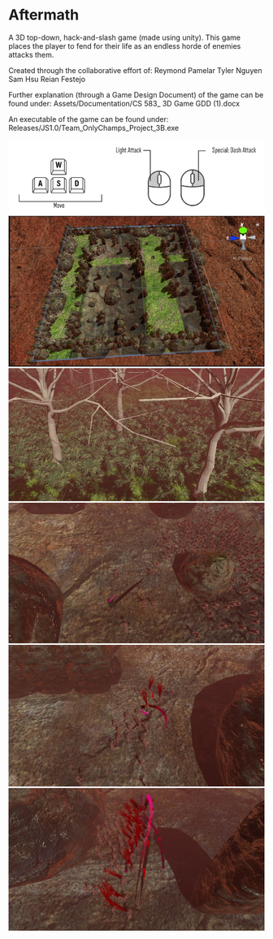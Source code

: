 # Aftermath
 A 3D top-down, hack-and-slash game (made using unity). This game places the player to fend for their life as an endless horde of enemies attacks them.

Created through the collaborative effort of:
Reymond Pamelar
Tyler Nguyen
Sam Hsu
Reian Festejo

Further explanation (through a Game Design Document) of the game can be found under: Assets/Documentation/CS 583_ 3D Game GDD (1).docx

An executable of the game can be found under: Releases/JS1.0/Team_OnlyChamps_Project_3B.exe

![](Screenshots/Screenshot6.png)
![](Screenshots/Screenshot4.png)
![](Screenshots/Screenshot5.png)
![](Screenshots/Screenshot1.png)
![](Screenshots/Screenshot2.png)
![](Screenshots/Screenshot3.png)
